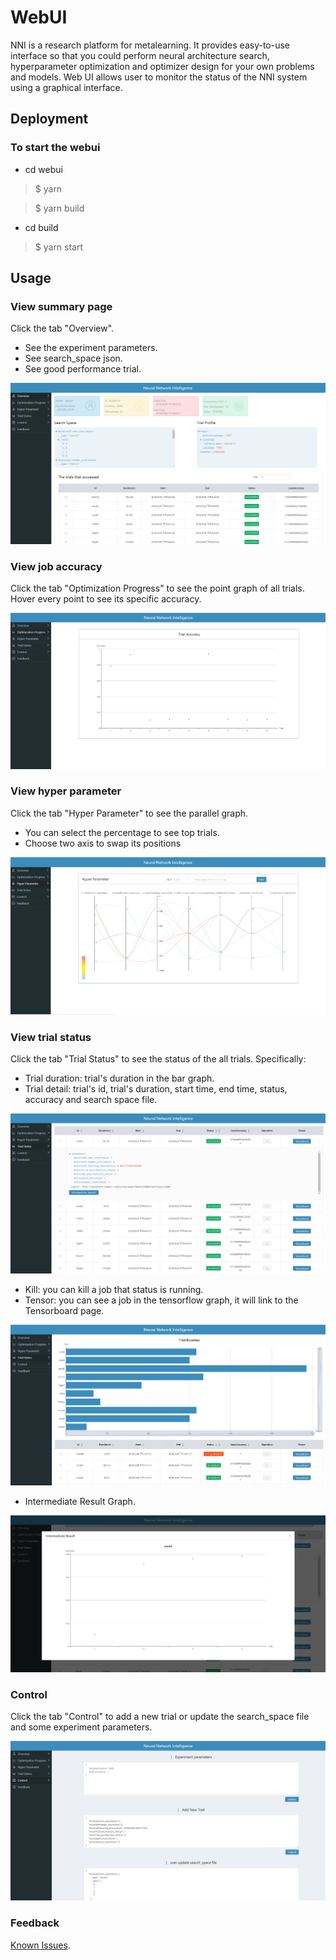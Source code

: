 # WebUI

NNI is a research platform for metalearning. It provides easy-to-use interface so that you could perform neural architecture search, hyperparameter optimization and optimizer design for your own problems and models.
Web UI allows user to monitor the status of the NNI system using a graphical interface.

## Deployment

### To start the webui

* cd webui

> $ yarn

> $ yarn build

* cd build

> $ yarn start

## Usage

### View summary page

Click the tab "Overview".

* See the experiment parameters.
* See search_space json.
* See good performance trial.

![](./img/overview.jpg)

### View job accuracy

Click the tab "Optimization Progress" to see the point graph of all trials. Hover every point to see its specific accuracy.

![](./img/accuracy.jpg)

### View hyper parameter

Click the tab "Hyper Parameter" to see the parallel graph.

* You can select the percentage to see top trials.
* Choose two axis to swap its positions

![](./img/searchspace.jpg)

### View trial status 

Click the tab "Trial Status" to see the status of the all trials. Specifically:

* Trial duration: trial's duration in the bar graph.
* Trial detail: trial's id, trial's duration, start time, end time, status, accuracy and search space file.

![](./img/openRow.jpg)

* Kill: you can kill a job that status is running.
* Tensor: you can see a job in the tensorflow graph, it will link to the Tensorboard page.

![](./img/trialStatus.jpg)

* Intermediate Result Graph.

![](./img/intermediate.jpg)

### Control 

Click the tab "Control" to add a new trial or update the search_space file and some experiment parameters.

![](./img/control.jpg)

### Feedback

[Known Issues](https://github.com/Microsoft/nni/issues).